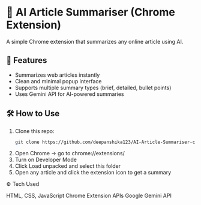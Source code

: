 # 🧠 AI Article Summariser (Chrome Extension)

A simple Chrome extension that summarizes any online article using AI.

## 🚀 Features
- Summarizes web articles instantly  
- Clean and minimal popup interface  
- Supports multiple summary types (brief, detailed, bullet points)  
- Uses Gemini API for AI-powered summaries  

## 🛠️ How to Use
1. Clone this repo:
   ```bash
   git clone https://github.com/deepanshika123/AI-Article-Summariser-chrome-extension.git
2. Open Chrome → go to chrome://extensions/
3. Turn on Developer Mode
4. Click Load unpacked and select this folder
5. Open any article and click the extension icon to get a summary

⚙️ Tech Used

HTML, CSS, JavaScript
Chrome Extension APIs
Google Gemini API

